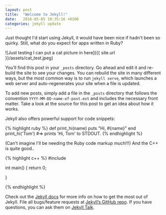 ```yaml
---
layout: post
title:  "Welcome to Jekyll!"
date:   2016-05-05 18:35:16 +0100
categories: jekyll update
---
```


Just thought I'd start using Jekyll, it would have been nice if hadn't been so quirky. Still, what do you expect for apps written in Ruby?

![Just testing I can put a cat picture in here]({{ site.url }}/assets/cat_test.jpeg)


You’ll find this post in your `_posts` directory. Go ahead and edit it and re-build the site to see your changes. You can rebuild the site in many different ways, but the most common way is to run `jekyll serve`, which launches a web server and auto-regenerates your site when a file is updated.

To add new posts, simply add a file in the `_posts` directory that follows the convention `YYYY-MM-DD-name-of-post.ext` and includes the necessary front matter. Take a look at the source for this post to get an idea about how it works.

Jekyll also offers powerful support for code snippets:

{% highlight ruby %}
def print_hi(name)
  puts "Hi, #{name}"
end
print_hi('Tom')
#=> prints 'Hi, Tom' to STDOUT.
{% endhighlight %}

(Can't imagine I'll be needing the Ruby code markup much!!!) And the C++ is quite good..

{% highlight c++ %}
#include <iostream>

int main() {
 return 0; 
  
}

{% endhighlight %}

Check out the [Jekyll docs][jekyll-docs] for more info on how to get the most out of Jekyll. File all bugs/feature requests at [Jekyll’s GitHub repo][jekyll-gh]. If you have questions, you can ask them on [Jekyll Talk][jekyll-talk].

[jekyll-docs]: http://jekyllrb.com/docs/home
[jekyll-gh]:   https://github.com/jekyll/jekyll
[jekyll-talk]: https://talk.jekyllrb.com/
